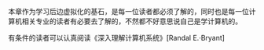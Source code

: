本章作为学习后边虚拟化的基石，是每一位读者都必须了解的，同时也是每一位计算机相关专业的读者有必要去了解的，不然都不好意思说自己是学计算机的。

有条件的读者可以认真阅读《深入理解计算机系统》\[Randal E.·Bryant\]

